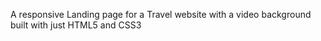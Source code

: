 A responsive Landing page for a Travel website with a video background built with just HTML5 and CSS3

